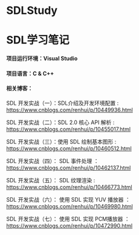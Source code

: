 # SDLStudy

# SDL学习笔记 

#### 项目运行环境：Visual Studio

#### 项目语言：C & C++

#### 相关博客： 
SDL 开发实战（一）：SDL介绍及开发环境配置 : https://www.cnblogs.com/renhui/p/10449936.html

SDL 开发实战（二）：SDL 2.0 核心 API 解析 : https://www.cnblogs.com/renhui/p/10455017.html

SDL 开发实战（三）：使用 SDL 绘制基本图形 : https://www.cnblogs.com/renhui/p/10460512.html

SDL 开发实战（四）： SDL 事件处理 ：https://www.cnblogs.com/renhui/p/10462137.html

SDL 开发实战（五）： SDL 纹理渲染 : https://www.cnblogs.com/renhui/p/10466773.html

SDL 开发实战（六）： 使用 SDL 实现 YUV 播放器 ：https://www.cnblogs.com/renhui/p/10469980.html

SDL 开发实战（七）： 使用 SDL 实现 PCM播放器 ：https://www.cnblogs.com/renhui/p/10472990.html

